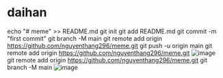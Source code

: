# daihan
echo "# meme" >> README.md
git init
git add README.md
git commit -m "first commit"
git branch -M main
git remote add origin https://github.com/nguyenthang296/meme.git
git push -u origin main
git remote add origin https://github.com/nguyenthang296/meme.git
![image](https://github.com/nguyenthang296/daihan/assets/130072062/f678b634-d571-4c51-9620-b022f4de6ab6)
git remote add origin https://github.com/nguyenthang296/meme.git
git branch -M main
![image](https://github.com/nguyenthang296/daihan/assets/130072062/47914dc3-2953-4ee4-9ce0-9250562108dd)
